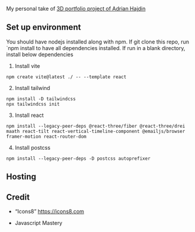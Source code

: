 My personal take of [3D portfolio project of Adrian Hajdin](https://github.com/adrianhajdin/project_3D_developer_portfolio)

## Set up environment

You should have nodejs installed along with npm. If git clone this repo, run `npm install to have all dependencies installed.
If run in a blank directory, install below dependencies

1. Install vite
  
  ```shell
  npm create vite@latest ./ -- --template react
  ```

2. Install tailwind
  
  ```shell
  npm install -D tailwindcss
  npx tailwindcss init
  ```

3. Install react
  
  ```shell
  npm install --legacy-peer-deps @react-three/fiber @react-three/drei maath react-tilt react-vertical-timeline-component @emailjs/browser framer-motion react-router-dom
  ```

4. Install postcss

  ```
  npm install --legacy-peer-deps -D postcss autoprefixer
  ```
  
## Hosting

## Credit

* “Icons8” https://icons8.com

* Javascript Mastery
